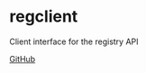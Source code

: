 # regclient

Client interface for the registry API

[GitHub](https://github.com/regclient/regclient)
